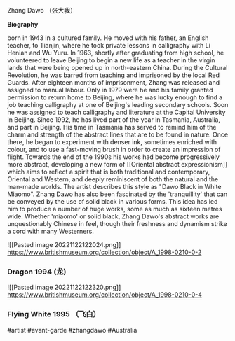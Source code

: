 Zhang Dawo （张大我）

**Biography**

born in 1943 in a cultured family. He moved with his father, an English teacher, to Tianjin, where he took private lessons in calligraphy with Li Henian and Wu Yuru. In 1963, shortly after graduating from high school, he volunteered to leave Beijing to begin a new life as a teacher in the virgin lands that were being opened up in north-eastern China. During the Cultural Revolution, he was barred from teaching and imprisoned by the local Red Guards. After eighteen months of imprisonment, Zhang was released and assigned to manual labour. Only in 1979 were he and his family granted permission to return home to Beijing, where he was lucky enough to find a job teaching calligraphy at one of Beijing's leading secondary schools. Soon he was assigned to teach calligraphy and literature at the Capital University in Beijing. Since 1992, he has lived part of the year in Tasmania, Australia, and part in Beijing. His time in Tasmania has served to remind him of the charm and strength of the abstract lines that are to be found in nature. Once there, he began to experiment with denser ink, sometimes enriched with colour, and to use a fast-moving brush in order to create an impression of flight. Towards the end of the 1990s his works had become progressively more abstract, developing a new form of [[Oriental abstract expressionism]] which aims to reflect a spirit that is both traditional and contemporary, Oriental and Western, and deeply reminiscent of both the natural and the man-made worlds. The artist describes this style as "Dawo Black in White Miaomo". Zhang Dawo has also been fascinated by the 'tranquillity' that can be conveyed by the use of solid black in various forms. This idea has led him to produce a number of huge works, some as much as sixteen metres wide. Whether 'miaomo' or solid black, Zhang Dawo's abstract works are unquestionably Chinese in feel, though their freshness and dynamism strike a cord with many Westerners.

![[Pasted image 20221122122024.png]]
https://www.britishmuseum.org/collection/object/A_1998-0210-0-2 
### Dragon 1994 (龙)

![[Pasted image 20221122122320.png]]
https://www.britishmuseum.org/collection/object/A_1998-0210-0-4
### Flying White 1995 （飞白）

#artist #avant-garde #zhangdawo #Australia 